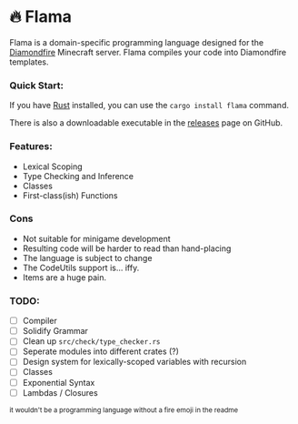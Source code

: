# 🔥 Flama

Flama is a domain-specific programming language designed for the [Diamondfire](https://mcdiamondfire.com) Minecraft server. Flama compiles your code into Diamondfire templates.

### Quick Start:

If you have [Rust](https://www.rust-lang.org/tools/install) installed, you can use the `cargo install flama` command.

There is also a downloadable executable in the [releases](https://www.github.com/fallow64/flama/releases) page on GitHub.

### Features:

- Lexical Scoping
- Type Checking and Inference
- Classes
- First-class(ish) Functions

### Cons

- Not suitable for minigame development
- Resulting code will be harder to read than hand-placing
- The language is subject to change
- The CodeUtils support is... iffy.
- Items are a huge pain.

### TODO:

- [ ] Compiler
- [ ] Solidify Grammar
- [ ] Clean up `src/check/type_checker.rs`
- [ ] Seperate modules into different crates (?)
- [ ] Design system for lexically-scoped variables with recursion
- [ ] Classes
- [ ] Exponential Syntax
- [ ] Lambdas / Closures

<sup>it wouldn't be a programming language without a fire emoji in the readme</sup>
